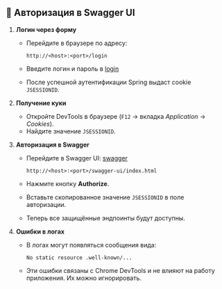 ## 🔑 Авторизация в Swagger UI

1. **Логин через форму**

    * Перейдите в браузере по адресу:

      ```
      http://<host>:<port>/login
      ```
    * Введите логин и пароль в [login](http://localhost:8080/login)
    * После успешной аутентификации Spring выдаст cookie `JSESSIONID`.

2. **Получение куки**

    * Откройте DevTools в браузере (`F12` → вкладка *Application* → *Cookies*).
    * Найдите значение `JSESSIONID`.

3. **Авторизация в Swagger**

    * Перейдите в Swagger UI: [swagger](http://localhost:8080/swagger-ui/index.html)

      ```
      http://<host>:<port>/swagger-ui/index.html
      ```
    * Нажмите кнопку **Authorize**.
    * Вставьте скопированное значение `JSESSIONID` в поле авторизации.
    * Теперь все защищённые эндпоинты будут доступны.

4. **Ошибки в логах**

    * В логах могут появляться сообщения вида:

      ```
      No static resource .well-known/...
      ```
    * Эти ошибки связаны с Chrome DevTools и не влияют на работу приложения. Их можно игнорировать.
